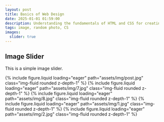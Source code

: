 ```yaml
---
layout: post
title: Basics of Web Design
date: 2025-01-01 01:59:00
description: Understanding the fundamentals of HTML and CSS for creating modern web pages.
tags: image, random photo, CS
images:
  slider: true
---
```


## Image Slider

This is a simple image slider.

<swiper-container keyboard="true" navigation="true" pagination="true" pagination-clickable="true" pagination-dynamic-bullets="true" rewind="true">
  <swiper-slide>{% include figure.liquid loading="eager" path="assets/img/post.jpg" class="img-fluid rounded z-depth-1" %}</swiper-slide>
  <swiper-slide>{% include figure.liquid loading="eager" path="assets/img/7.jpg" class="img-fluid rounded z-depth-1" %}</swiper-slide>
  <swiper-slide>{% include figure.liquid loading="eager" path="assets/img/8.jpg" class="img-fluid rounded z-depth-1" %}</swiper-slide>
  <swiper-slide>{% include figure.liquid loading="eager" path="assets/img/1.jpg" class="img-fluid rounded z-depth-1" %}</swiper-slide>
  <swiper-slide>{% include figure.liquid loading="eager" path="assets/img/2.jpg" class="img-fluid rounded z-depth-1" %}</swiper-slide>
</swiper-container>

